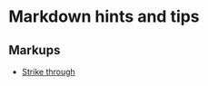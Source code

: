 # Markdown hints and tips

## Markups
- [Strike through](https://webapps.stackexchange.com/a/103691/338706)
